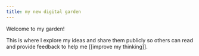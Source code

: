 ```yaml
---
title: my new digital garden 
---
```


Welcome to my garden!

This is where I explore my ideas and share them publicly so others can read and provide feedback to help me [[improve my thinking]].